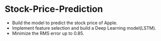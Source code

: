 # Stock-Price-Prediction
* Build the model to predict the stock price of Apple.
* Implement feature selection and build a Deep Learning model(LSTM).
* Minimize the RMS error up to 0.85.

